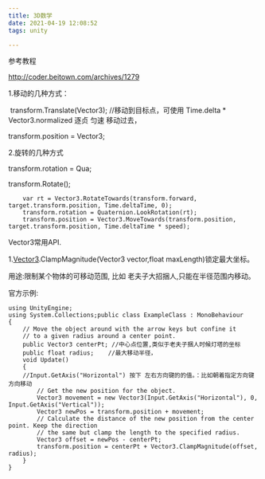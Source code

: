```yaml
---
title: 3D数学
date: 2021-04-19 12:08:52
tags: unity

---
```


参考教程

http://coder.beitown.com/archives/1279

<!--more-->

1.移动的几种方式：

​	transform.Translate(Vector3); //移动到目标点，可使用 Time.delta * Vector3.normalized 逐贞 匀速 移动过去，

transform.position = Vector3;

2.旋转的几种方式

transform.rotation = Qua;

transform.Rotate();



        var rt = Vector3.RotateTowards(transform.forward, target.transform.position, Time.deltaTime, 0);
        transform.rotation = Quaternion.LookRotation(rt);
        transform.position = Vector3.MoveTowards(transform.position, target.transform.position, Time.deltaTime * speed);
Vector3常用API.

1.[Vector3](https://docs.unity3d.com/ScriptReference/Vector3.html).ClampMagnitude(Vector3 vector,float maxLength)锁定最大坐标。 

用途:限制某个物体的可移动范围, 比如 老夫子大招捆人,只能在半径范围内移动。

官方示例:

```
using UnityEngine;
using System.Collections;public class ExampleClass : MonoBehaviour
{
    // Move the object around with the arrow keys but confine it
    // to a given radius around a center point.    
    public Vector3 centerPt; //中心点位置,类似于老夫子捆人时候灯塔的坐标
    public float radius;    //最大移动半径，
    void Update()
    {
    //Input.GetAxis("Horizontal") 按下 左右方向键的的值。：比如朝着指定方向键方向移动 
        // Get the new position for the object.
        Vector3 movement = new Vector3(Input.GetAxis("Horizontal"), 0, Input.GetAxis("Vertical"));
        Vector3 newPos = transform.position + movement;        
        // Calculate the distance of the new position from the center point. Keep the direction
        // the same but clamp the length to the specified radius.
        Vector3 offset = newPos - centerPt;
        transform.position = centerPt + Vector3.ClampMagnitude(offset, radius);
    }
}
```